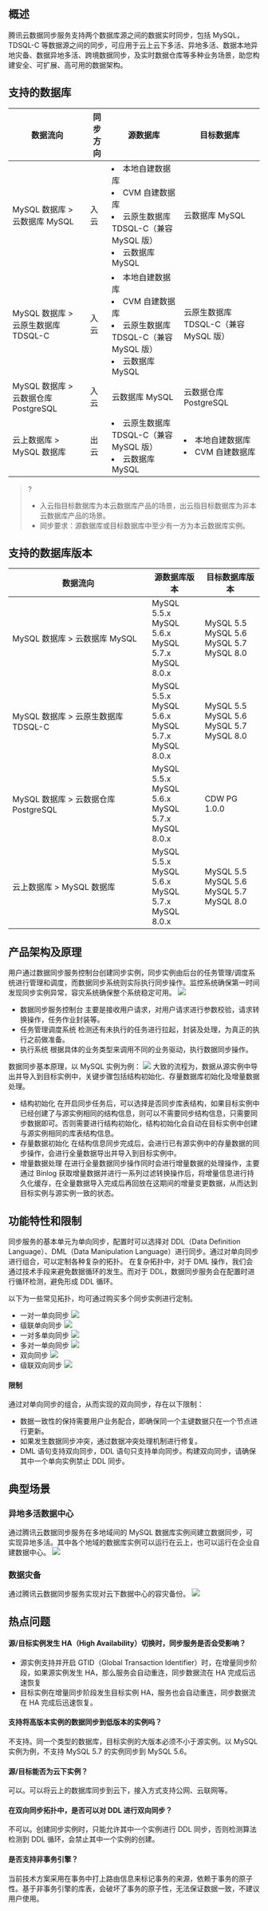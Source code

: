 
## 概述
腾讯云数据同步服务支持两个数据库源之间的数据实时同步，包括 MySQL，TDSQL-C 等数据源之间的同步，可应用于云上云下多活、异地多活、数据本地异地灾备、数据异地多活、跨境数据同步，及实时数据仓库等多种业务场景，助您构建安全、可扩展、高可用的数据架构。

## 支持的数据库
| **数据流向**            | **同步方向** | **源数据库**                    | **目标数据库**                   |
| --------------------- | ------------ | ------------------------------- | ---------------------------- |
| MySQL 数据库 > 云数据库 MySQL   | 入云      | <li>本地自建数据库<li>CVM 自建数据库<li>云原生数据库 TDSQL-C（兼容 MySQL 版）<li>云数据库 MySQL  | 云数据库 MySQL              |
| MySQL 数据库 > 云原生数据库 TDSQL-C   | 入云      | <li>本地自建数据库<li>CVM 自建数据库<li>云原生数据库 TDSQL-C（兼容 MySQL 版）<li>云数据库 MySQL  | 云原生数据库 TDSQL-C（兼容 MySQL 版）                 |
| MySQL 数据库 > 云数据仓库 PostgreSQL | 入云         | 云数据库 MySQL      | 云数据仓库 PostgreSQL              |
| 云上数据库 > MySQL 数据库           | 出云         | <li>云原生数据库 TDSQL-C（兼容 MySQL 版）</li><li>云数据库 MySQL </li>     | <li>本地自建数据库</li><li> CVM 自建数据库</li> |

>?
>- 入云指目标数据库为本云数据库产品的场景，出云指目标数据库为非本云数据库产品的场景。
>- 同步要求：源数据库或目标数据库中至少有一方为本云数据库实例。

## 支持的数据库版本
| **数据流向**            | **源数据库版本**                  | **目标数据库版本**            |
| ------------------- | --------------------------- | ------------------------------------- |
| MySQL 数据库 > 云数据库 MySQL   | MySQL 5.5.x<br>MySQL 5.6.x<br>MySQL 5.7.x<br>MySQL 8.0.x | MySQL 5.5<br>MySQL 5.6<br>MySQL 5.7<br>MySQL 8.0 |
| MySQL 数据库 > 云原生数据库 TDSQL-C        | MySQL 5.5.x<br>MySQL 5.6.x<br>MySQL 5.7.x<br>MySQL 8.0.x | MySQL 5.5<br>MySQL 5.6<br>MySQL 5.7<br>MySQL 8.0 |
| MySQL 数据库 > 云数据仓库 PostgreSQL  | MySQL 5.5.x<br>MySQL 5.6.x<br>MySQL 5.7.x<br>MySQL 8.0.x | CDW PG 1.0.0                                     |
| 云上数据库 > MySQL 数据库           | MySQL 5.5.x<br>MySQL 5.6.x<br>MySQL 5.7.x<br>MySQL 8.0.x | MySQL 5.5<br>MySQL 5.6<br>MySQL 5.7<br>MySQL 8.0 |

## 产品架构及原理
用户通过数据同步服务控制台创建同步实例，同步实例由后台的任务管理/调度系统进行管理和调度，而数据同步系统则实际执行同步操作。监控系统确保第一时间发现同步实例异常，容灾系统确保整个系统稳定可用。
![](https://main.qcloudimg.com/raw/516e73c8fb889dd65c9d3e2779d54793.png)
- 数据同步服务控制台
主要是接收用户请求，对用户请求进行参数校验，请求转换操作，任务作业封装等。
- 任务管理调度系统
检测还有未执行的任务进行拉起，封装及处理，为真正的执行之前做准备。
- 执行系统
根据具体的业务类型来调用不同的业务驱动，执行数据同步操作。

数据同步基本原理，以 MySQL 实例为例：
![](https://main.qcloudimg.com/raw/906fe26fe9082d0e8b7206c247e3ccb2.png)
大致的流程为，数据从源实例中导出并导入到目标实例中，关键步骤包括结构初始化、存量数据库初始化及增量数据处理。
- 结构初始化
在开启同步任务后，可以选择是否同步库表结构，如果目标实例中已经创建了与源实例相同的结构信息，则可以不需要同步结构信息，只需要同步数据即可。否则需要进行结构初始化，结构初始化会自动在目标实例中创建与源实例相同的库表结构信息。
- 存量数据初始化
在结构信息同步完成后，会进行已有源实例中的存量数据的同步操作，会进行全量数据导出并导入到目标实例中。
- 增量数据处理
在进行全量数据同步操作同时会进行增量数据的处理操作，主要通过 Binlog 获取增量数据并进行一系列过滤转换操作后，将增量信息进行持久化缓存，在全量数据导入完成后再回放在这期间的增量变更数据，从而达到目标实例与源实例一致的状态。

## 功能特性和限制
同步服务的基本单元为单向同步，配置时可以选择对 DDL（Data Definition Language）、DML（Data Manipulation Language）进行同步。通过对单向同步进行组合，可以定制各种复杂的拓扑。
在复杂拓扑中，对于 DML 操作，我们会通过技术手段来避免数据循环的发生。而对于 DDL，数据同步服务会在配置时进行循环检测，避免形成 DDL 循环。

以下为一些常见拓扑，均可通过购买多个同步实例进行定制。
- 一对一单向同步
![](https://main.qcloudimg.com/raw/3d5d0513afd418b2ffae075e6cb9ed34.png)
- 级联单向同步
![](https://main.qcloudimg.com/raw/ca02fc489d9a89243ded1dca55c1e911.png)
- 一对多单向同步
![](https://main.qcloudimg.com/raw/8480d4d1995ee562db42a818e2f755b4.png)
- 多对一单向同步
![](https://main.qcloudimg.com/raw/fbf4046ebdec1bd2fa8c10308fb1c7c2.png)
- 双向同步
![](https://main.qcloudimg.com/raw/649e71b6ab67fc9d1cbbc2fef3f3e718.png)
- 级联双向同步
![](https://main.qcloudimg.com/raw/c8825ab212be90a9d943410d1ce31cc2.png)

#### 限制
通过对单向同步的组合，从而实现的双向同步，存在以下限制：
- 数据一致性的保持需要用户业务配合，即确保同一个主键数据只在一个节点进行更新。
- 如果发生数据同步冲突，通过数据冲突处理机制进行修复。
- DML 语句支持双向同步，DDL 语句只支持单向同步。构建双向同步，请确保其中一个单向实例禁止 DDL 同步。

## 典型场景
### 异地多活数据中心
通过腾讯云数据同步服务在多地域间的 MySQL 数据库实例间建立数据同步，可实现异地多活。其中各个地域的数据库实例可以运行在云上，也可以运行在企业自建数据中心。
![](https://main.qcloudimg.com/raw/966893d82badc6ab70ead51775cbb52a.png)

### 数据灾备
通过腾讯云数据同步服务实现对云下数据中心的容灾备份。
![](https://main.qcloudimg.com/raw/d7425b39876c393857aa4842b2d227f6.png)

## 热点问题
#### 源/目标实例发生 HA（High Availability）切换时，同步服务是否会受影响？
- 源实例支持并开启 GTID（Global Transaction Identifier）时，在增量同步阶段，如果源实例发生 HA，那么服务会自动重连，同步数据流在 HA 完成后迅速恢复
- 目标实例在增量同步阶段发生目标实例 HA，服务也会自动重连，同步数据流在 HA 完成后迅速恢复。

#### 支持将高版本实例的数据同步到低版本的实例吗？
不支持。同一个类型的数据库，目标实例的大版本必须不小于源实例。以 MySQL 实例为例，不支持 MySQL 5.7 的实例同步到 MySQL 5.6。

#### 源/目标能否为云下实例？
可以。可以将云上的数据库同步到云下，接入方式支持公网、云联网等。

#### 在双向同步拓扑中，是否可以对 DDL 进行双向同步？
不可以。创建同步实例时，只能允许其中一个实例进行 DDL 同步，否则检测算法检测到 DDL 循环，会禁止其中一个实例的创建。

#### 是否支持非事务引擎？
当前技术方案采用在事务中打上路由信息来标记事务的来源，依赖于事务的原子性。基于非事务引擎的库表，会破坏了事务的原子性，无法保证数据一致，不建议用户使用。
